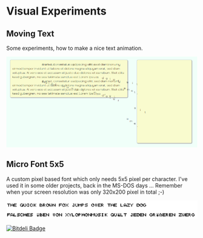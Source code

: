 Visual Experiments
==================

Moving Text
------------------
Some experiments, how to make a nice text animation.

![Demo recording](/moving-text-vanilla-js/moving-text-demo.gif?raw=true)

Micro Font 5x5
------------------
A custom pixel based font which only needs 5x5 pixel per character.
I've used it in some older projects, back in the MS-DOS days ...
Remember when your screen resolution was only 320x200 pixel in total ;-)

![Sample: The quick brown fox jumps over the lazy dog](/micro-font-5x5/the_quick_brown_fox_jumps_over_the_lazy_dog.png?raw=true)

[![Bitdeli Badge](https://d2weczhvl823v0.cloudfront.net/nitram509/visual-experiments/trend.png)](https://bitdeli.com/free "Bitdeli Badge")

